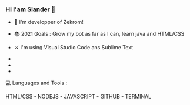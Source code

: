 ### Hi I'am Slander 👋

+ 🤖 I'm developper of Zekrom!
+ 📚 2021 Goals : Grow my bot as far as I can, learn java and HTML/CSS
+ ⚔️ I'm using Visual Studio Code ans Sublime Text

+
+
+

💻 Languages and Tools : 

HTML/CSS - NODEJS - JAVASCRIPT - GITHUB - TERMINAL
